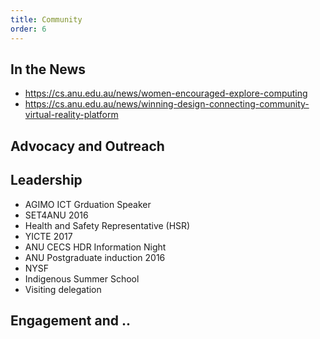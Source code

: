 ```yaml
---
title: Community
order: 6
---
```

## In the News

* https://cs.anu.edu.au/news/women-encouraged-explore-computing
* https://cs.anu.edu.au/news/winning-design-connecting-community-virtual-reality-platform

## Advocacy and Outreach

## Leadership

* AGIMO ICT Grduation Speaker 
* SET4ANU 2016
* Health and Safety Representative (HSR) 
* YICTE 2017
* ANU CECS HDR Information Night
* ANU Postgraduate induction 2016
* NYSF
* Indigenous Summer School
* Visiting delegation 

## Engagement and ..
